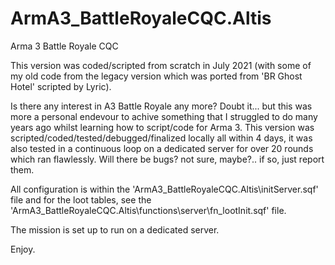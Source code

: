 # ArmA3_BattleRoyaleCQC.Altis
 Arma 3 Battle Royale CQC
 
 This version was coded/scripted from scratch in July 2021 (with some of my old code from the legacy version which was ported from 'BR Ghost Hotel' scripted by Lyric).
 
 Is there any interest in A3 Battle Royale any more? Doubt it... but this was more a personal endevour to achive something that I struggled to do many years ago whilst learning how to script/code for Arma 3. This version was scripted/coded/tested/debugged/finalized locally all within 4 days, it was also tested in a continuous loop on a dedicated server for over 20 rounds which ran flawlessly. Will there be bugs? not sure, maybe?.. if so, just report them.
 
 All configuration is within the 'ArmA3_BattleRoyaleCQC.Altis\initServer.sqf' file and for the loot tables, see the 'ArmA3_BattleRoyaleCQC.Altis\functions\server\fn_lootInit.sqf' file.
 
 The mission is set up to run on a dedicated server.
 
 Enjoy.
